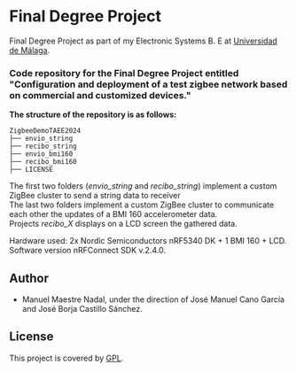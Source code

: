 # Final Degree Project

Final Degree Project as part of my Electronic Systems B. E at [Universidad de Málaga](https://www.uma.es/etsi-de-telecomunicacion/).

### Code repository for the Final Degree Project entitled "Configuration and deployment of a test zigbee network based on commercial and customized devices."

**The structure of the repository is as follows:**
```
ZigbeeDemoTAEE2024
├── envio_string
├── recibo_string
├── envio_bmi160
├── recibo_bmi160
├── LICENSE
``````
The first two folders (*envio_string* and *recibo_string*) implement a custom ZigBee cluster to send a string data to receiver <br>
The last two folders implement a custom ZigBee cluster to communicate each other the updates of a BMI 160 accelerometer data. <br>
Projects *recibo_X* displays on a LCD screen the gathered data. 

Hardware used: 2x Nordic Semiconductors nRF5340 DK + 1 BMI 160 + LCD. <br>
Software version nRFConnect SDK v.2.4.0.


## Author
- Manuel Maestre Nadal, under the direction of José Manuel Cano García and José Borja Castillo Sánchez.

## License
 This project is covered by [GPL](http://www.gnu.org/licenses/quick-guide-gplv3.html).
